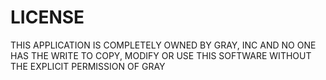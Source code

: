 LICENSE
==================

THIS APPLICATION IS COMPLETELY OWNED BY GRAY, INC AND NO ONE HAS THE WRITE TO COPY, MODIFY OR USE THIS SOFTWARE WITHOUT THE EXPLICIT PERMISSION OF GRAY